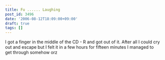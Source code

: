 ```yaml
---
title: Fu ...... Laughing
post_id: 3496
date: '2006-08-12T18:09:00+09:00'
draft: true
tags: []
---
```


I got a finger in the middle of the CD - R and got out of it. After all I could cry out and escape but I felt it in a few hours for fifteen minutes I managed to get through somehow orz
